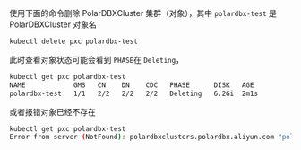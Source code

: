使用下面的命令删除 PolarDBXCluster 集群（对象），其中 `polardbx-test` 是 PolarDBXCluster 对象名

```bash
kubectl delete pxc polardbx-test
```

此时查看对象状态可能会看到 `PHASE`在 `Deleting`，

```bash
kubectl get pxc polardbx-test
NAME            GMS   CN    DN    CDC   PHASE      DISK   AGE
polardbx-test   1/1   2/2   2/2   2/2   Deleting   6.2Gi  2m1s
```

或者报错对象已经不存在

```bash
kubectl get pxc polardbx-test
Error from server (NotFound): polardbxclusters.polardbx.aliyun.com "polardbx-test" not found
```
